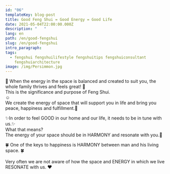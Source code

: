 ```yaml
---
id: "06"
templateKey: blog-post
title: Good Feng Shui = Good Energy = Good Life
date: 2021-05-04T22:00:00.000Z
description: "   "
lang: en
path: /en/good-fengshui
slug: /en/good-fengshui
intro_paragraph: 
tags:
  - fengshui fengshuilifestyle fengshuitips fengshuiconsultant
    fengshuiarchitecture
image: /img/Persimmon.jpg
---
```

💛 When the energy in the space is balanced and created to suit you, the whole family thrives and feels great! 💛\
This is the significance and purpose of Feng Shui.\
☺️\
We create the energy of space that will support you in life and bring you peace, happiness and fulfillment.🙌

✨In order to feel GOOD in our home and our life, it needs to be in tune with us.✨\
What that means?\
The energy of your space should be in HARMONY and resonate with you.🤗

🍀 One of the keys to happiness is HARMONY between man and his living space. 🍀\
\
Very often we are not aware of how the space and ENERGY in which we live RESONATE with us. ❤️